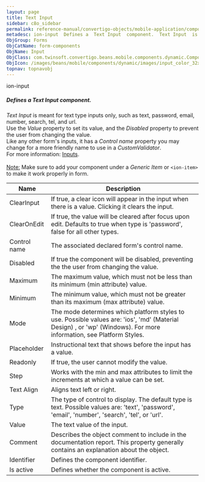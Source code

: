 ```yaml
---
layout: page
title: Text Input
sidebar: c8o_sidebar
permalink: reference-manual/convertigo-objects/mobile-application/components/form-components/text-input/
metadesc: ion-input  Defines a  Text Input  component.  Text Input  is meant for text type inputs only, such as text, password, email, number, search, tel, and 
ObjGroup: Forms
ObjCatName: form-components
ObjName: Input
ObjClass: com.twinsoft.convertigo.beans.mobile.components.dynamic.ComponentManager$1
ObjIcon: /images/beans/mobile/components/dynamic/images/input_color_32x32.png
topnav: topnavobj
---
```

ion-input<br/>

##### Defines a <i>Text Input</i> component.<br/>
<i>Text Input</i> is meant for text type inputs only, such as text, password, email, number, search, tel, and url.<br/>
Use the <i>Value</i> property to set its value, and the <i>Disabled</i> property to prevent the user from changing the value.<br/>
Like any other form's inputs, it has a <i>Control name</i> property you may change for a more friendly name to use in a <i>CustomValidator</i>.<br/>
 For more information: <a href='https://ionicframework.com/docs/v3/components/#inputs' target='_blank'>Inputs</a>.<br/>
<br/>
<span class='orangetwinsoft'><u>Note:</u></span> Make sure to add your component under a <i>Generic Item</i> or <code>&lt;ion-item&gt;</code> to make it work properly in form.

Name | Description 
--- | ---
ClearInput | If true, a clear icon will appear in the input when there is a value. Clicking it clears the input.
ClearOnEdit | If true, the value will be cleared after focus upon edit. Defaults to true when type is 'password', false for all other types.
Control name | The associated declared form's control name.
Disabled | If true the component will be disabled, preventing the the user from changing the value.
Maximum | The maximum value, which must not be less than its minimum (min attribute) value.
Minimum | The minimum value, which must not be greater than its maximum (max attribute) value.
Mode | The mode determines which platform styles to use. Possible values are: 'ios', 'md' (Material Design) , or 'wp' (Windows). For more information, see Platform Styles.
Placeholder | Instructional text that shows before the input has a value.
Readonly | If true, the user cannot modify the value.
Step | Works with the min and max attributes to limit the increments at which a value can be set.
Text Align | Aligns text left or right.
Type | The type of control to display. The default type is text. Possible values are: 'text', 'password', 'email', 'number', 'search', 'tel', or 'url'.
Value | The text value of the input.
Comment | Describes the object comment to include in the documentation report.  This property generally contains an explanation about the object. 
Identifier | Defines the component identifier.  
Is active | Defines whether the component is active. 

